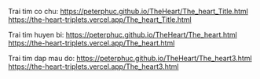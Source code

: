 Trai tim co chu: https://peterphuc.github.io/TheHeart/The_heart_Title.html
https://the-heart-triplets.vercel.app/The_heart_Title.html

Trai tim huyen bi: https://peterphuc.github.io/TheHeart/The_heart.html
https://the-heart-triplets.vercel.app/The_heart.html

Trai tim dap mau do: https://peterphuc.github.io/TheHeart/The_heart3.html
https://the-heart-triplets.vercel.app/The_heart3.html
